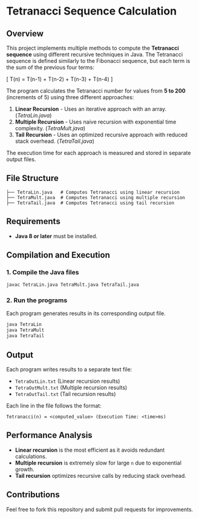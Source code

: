 # Tetranacci Sequence Calculation

## Overview
This project implements multiple methods to compute the **Tetranacci sequence** using different recursive techniques in Java. The Tetranacci sequence is defined similarly to the Fibonacci sequence, but each term is the sum of the previous four terms:

\[ T(n) = T(n-1) + T(n-2) + T(n-3) + T(n-4) \]

The program calculates the Tetranacci number for values from **5 to 200** (increments of 5) using three different approaches:
1. **Linear Recursion** - Uses an iterative approach with an array. (*TetraLin.java*)
2. **Multiple Recursion** - Uses naive recursion with exponential time complexity. (*TetraMult.java*)
3. **Tail Recursion** - Uses an optimized recursive approach with reduced stack overhead. (*TetraTail.java*)

The execution time for each approach is measured and stored in separate output files.

## File Structure
```
├── TetraLin.java   # Computes Tetranacci using linear recursion
├── TetraMult.java  # Computes Tetranacci using multiple recursion
├── TetraTail.java  # Computes Tetranacci using tail recursion
```

## Requirements
- **Java 8 or later** must be installed.

## Compilation and Execution
### 1. Compile the Java files
```bash
javac TetraLin.java TetraMult.java TetraTail.java
```

### 2. Run the programs
Each program generates results in its corresponding output file.
```bash
java TetraLin
java TetraMult
java TetraTail
```

## Output
Each program writes results to a separate text file:
- `TetraOutLin.txt` (Linear recursion results)
- `TetraOutMult.txt` (Multiple recursion results)
- `TetraOutTail.txt` (Tail recursion results)

Each line in the file follows the format:
```
Tetranacci(n) = <computed_value> (Execution Time: <time>ms)
```

## Performance Analysis
- **Linear recursion** is the most efficient as it avoids redundant calculations.
- **Multiple recursion** is extremely slow for large `n` due to exponential growth.
- **Tail recursion** optimizes recursive calls by reducing stack overhead.

## Contributions
Feel free to fork this repository and submit pull requests for improvements.
